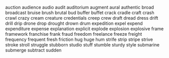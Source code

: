 auction
audience
audio
audit
auditorium
augment
aural
authentic
broad
broadcast
bruise
brush
brutal
bud
buffer
buffet
crack
cradle
craft
crash
crawl
crazy
cream
creature
credentials
creep
crew
draft
dread
dress
drift
drill
drip
drone
drop
drought
drown
drum
expedition
expel
expend
expenditure
expense
explanation
explicit
explode
explosion
explosive
frame
framework
franchise
frank
fraud
freedom
freelance
freeze
freight
frequency
frequent
fresh
friction
hug
huge
hum
strife
strip
stripe
strive
stroke
stroll
struggle
stubborn
studio
stuff
stumble
sturdy
style
submarine
submerge
subtract
sudden
